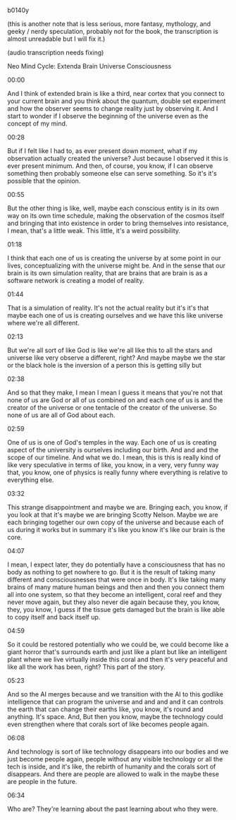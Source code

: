 b0140y

(this is another note that is less serious, more fantasy, mythology, and geeky / nerdy speculation, probably not for the book, the transcription is almost unreadable but I will fix it.)

(audio transcription needs fixing)

Neo Mind Cycle: Extenda Brain Universe Consciousness

00:00

And I think of extended brain is like a third, near cortex that you connect to your current brain and you think about the quantum, double set experiment and how the observer seems to change reality just by observing it. And I start to wonder if I observe the beginning of the universe even as the concept of my mind.

00:28

But if I felt like I had to, as ever present down moment, what if my observation actually created the universe? Just because I observed it this is ever present minimum. And then, of course, you know, if I can observe something then probably someone else can serve something. So it's it's possible that the opinion.

00:55

But the other thing is like, well, maybe each conscious entity is in its own way on its own time schedule, making the observation of the cosmos itself and bringing that into existence in order to bring themselves into resistance, I mean, that's a little weak. This little, it's a weird possibility.

01:18

I think that each one of us is creating the universe by at some point in our lives, conceptualizing with the universe might be. And in the sense that our brain is its own simulation reality, that are brains that are brain is as a software network is creating a model of reality.

01:44

That is a simulation of reality. It's not the actual reality but it's it's that maybe each one of us is creating ourselves and we have this like universe where we're all different.

02:13

But we're all sort of like God is like we're all like this to all the stars and universe like very observe a different, right? And maybe maybe we the star or the black hole is the inversion of a person this is getting silly but

02:38

And so that they make, I mean I mean I guess it means that you're not that none of us are God or all of us combined on and each one of us is and the creator of the universe or one tentacle of the creator of the universe. So none of us are all of God about each.

02:59

One of us is one of God's temples in the way. Each one of us is creating aspect of the university is ourselves including our birth. And and and the scope of our timeline. And what we do. I mean, this is this is really kind of like very speculative in terms of like, you know, in a very, very funny way that, you know, one of physics is really funny where everything is relative to everything else.

03:32

This strange disappointment and maybe we are. Bringing each, you know, if you look at that it's maybe we are bringing Scotty Nelson. Maybe we are each bringing together our own copy of the universe and because each of us during it works but in summary it's like you know it's like our brain is the core.

04:07

I mean, I expect later, they do potentially have a consciousness that has no body as nothing to get nowhere to go. But it is the result of taking many different and consciousnesses that were once in body. It's like taking many brains of many mature human beings and then and then you connect them all into one system, so that they become an intelligent, coral reef and they never move again, but they also never die again because they, you know, they, you know, I guess if the tissue gets damaged but the brain is like able to copy itself and back itself up.

04:59

So it could be restored potentially who we could be, we could become like a giant horror that's surrounds earth and just like a plant but like an intelligent plant where we live virtually inside this coral and then it's very peaceful and like all the work has been, right? This part of the story.

05:23

And so the AI merges because and we transition with the AI to this godlike intelligence that can program the universe and and and and it can controls the earth that can change their earths like, you know, it's round and anything. It's space. And, But then you know, maybe the technology could even strengthen where that corals sort of like becomes people again.

06:08

And technology is sort of like technology disappears into our bodies and we just become people again, people without any visible technology or all the tech is inside, and it's like, the rebirth of humanity and the corals sort of disappears. And there are people are allowed to walk in the maybe these are people in the future.

06:34

Who are? They're learning about the past learning about who they were.